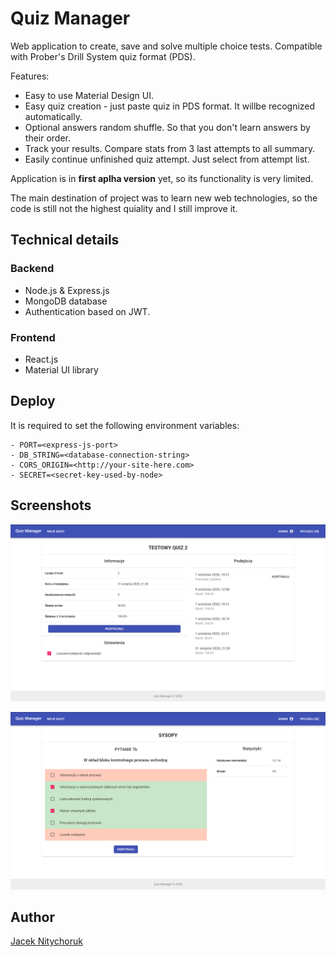 # Quiz Manager

Web application to create, save and solve multiple choice tests. Compatible with Prober's Drill System quiz format (PDS).

Features:
- Easy to use Material Design UI.
- Easy quiz creation - just paste quiz in PDS format. It willbe recognized automatically.
- Optional answers random shuffle. So that you don't learn answers by their order.
- Track your results. Compare stats from 3 last attempts to all summary.
- Easily continue unfinished quiz attempt. Just select from attempt list.

Application is in **first aplha version** yet, so its functionality is very limited. 

The main destination of project was to learn new web technologies, so the code is still not the highest quiality and I still improve it. 

## Technical details

### Backend

- Node.js & Express.js
- MongoDB database
- Authentication based on JWT.

### Frontend

- React.js
- Material UI library

## Deploy

It is required to set the following environment variables:

```
- PORT=<express-js-port>
- DB_STRING=<database-connection-string>
- CORS_ORIGIN=<http://your-site-here.com>
- SECRET=<secret-key-used-by-node>
```

## Screenshots

![Quiz summary](doc/2020-09-09-13-05-45.png)

![Quiz attempt](doc/2020-09-09-12-59-34.png)


## Author

[Jacek Nitychoruk](https://github.com/def-au1t)
